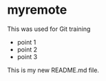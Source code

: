# myremote

This was used for Git training

* point 1
* point 2
* point 3

This is my new README.md file.